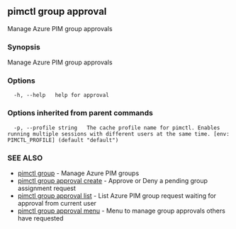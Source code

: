 ## pimctl group approval

Manage Azure PIM group approvals

### Synopsis

Manage Azure PIM group approvals

### Options

```
  -h, --help   help for approval
```

### Options inherited from parent commands

```
  -p, --profile string   The cache profile name for pimctl. Enables running multiple sessions with different users at the same time. [env: PIMCTL_PROFILE] (default "default")
```

### SEE ALSO

* [pimctl group](pimctl_group.md)	 - Manage Azure PIM groups
* [pimctl group approval create](pimctl_group_approval_create.md)	 - Approve or Deny a pending group assignment request
* [pimctl group approval list](pimctl_group_approval_list.md)	 - List Azure PIM group request waiting for approval from current user
* [pimctl group approval menu](pimctl_group_approval_menu.md)	 - Menu to manage group approvals others have requested

